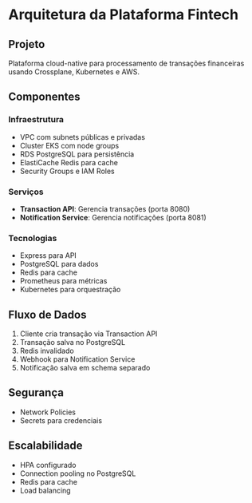 # Arquitetura da Plataforma Fintech

## Projeto
Plataforma cloud-native para processamento de transações financeiras usando Crossplane, Kubernetes e AWS.
## Componentes

### Infraestrutura
- VPC com subnets públicas e privadas
- Cluster EKS com node groups
- RDS PostgreSQL para persistência
- ElastiCache Redis para cache
- Security Groups e IAM Roles

### Serviços
- **Transaction API**: Gerencia transações (porta 8080)
- **Notification Service**: Gerencia notificações (porta 8081)

### Tecnologias
- Express para API
- PostgreSQL para dados
- Redis para cache
- Prometheus para métricas
- Kubernetes para orquestração

## Fluxo de Dados
1. Cliente cria transação via Transaction API
2. Transação salva no PostgreSQL
3. Redis invalidado
4. Webhook para Notification Service
5. Notificação salva em schema separado

## Segurança
- Network Policies
- Secrets para credenciais

## Escalabilidade
- HPA configurado
- Connection pooling no PostgreSQL
- Redis para cache
- Load balancing